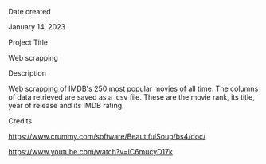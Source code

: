 Date created

January 14, 2023

Project Title

Web scrapping

Description

Web scrapping of IMDB's 250 most popular movies of all time.
The columns of data retrieved are saved as a .csv file.
These are the movie rank, its title, year of release and
its IMDB rating.


Credits

https://www.crummy.com/software/BeautifulSoup/bs4/doc/

https://www.youtube.com/watch?v=lC6mucyD17k
